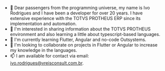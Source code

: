 - 👋 Dear passengers from the programming universe, my name is Ivo Rodrigues and I have been a developer for over 20 years.
I have extensive experience with the TOTVS PROTHEUS ERP since its implementation and automation.
- 👀 I'm interested in sharing information about the TOTVS PROTHEUS environment and also learning a little about typescript-based languages.
- 🌱 I'm currently learning Flutter, Angular and no-code Outsystems.
- 💞️ I'm looking to collaborate on projects in Flutter or Angular to increase my knowledge in the languages.
- 📫 I am available for contact via email: ivo.rodrigues@vreisconsult.com.br.

<!---
ivofabio/ivofabio is a ✨ special ✨ repository because its `README.md` (this file) appears on your GitHub profile.
You can click the Preview link to take a look at your changes.
--->
